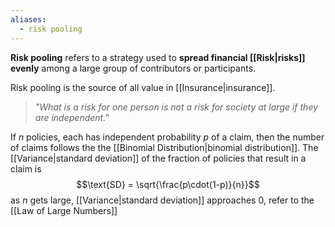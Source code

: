```yaml
---
aliases:
  - risk pooling
---
```

**Risk pooling** refers to a strategy used to **spread financial [[Risk|risks]] evenly** among a large group of contributors or participants.

Risk pooling is the source of all value in [[Insurance|insurance]].

> *"What is a risk for one person is not a risk for society at large if they are independent."*

If $n$ policies, each has independent probability $p$ of a claim, then the number of claims follows the the [[Binomial Distribution|binomial distribution]]. The [[Variance|standard deviation]] of the fraction of policies that result in a claim is
$$\text{SD} = \sqrt{\frac{p\cdot(1-p)}{n}}$$as $n$ gets large, [[Variance|standard deviation]] approaches 0, refer to the [[Law of Large Numbers]]